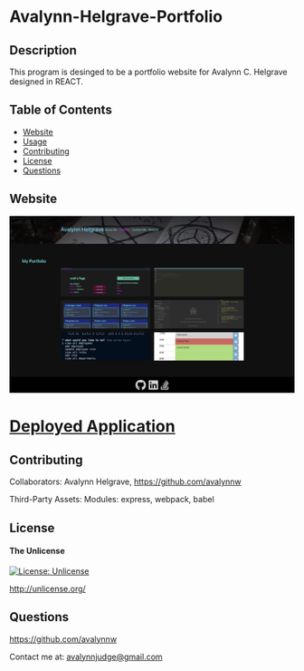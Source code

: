 # Avalynn-Helgrave-Portfolio

## Description

This program is desinged to be a portfolio website for Avalynn C. Helgrave designed in REACT.

## Table of Contents

- [Website](#website)
- [Usage](#usage)
- [Contributing](#contributing)
- [License](#license)
- [Questions](#questions)

## Website

![Screenshot of the Heroku application](./ah_portfolio/src/images/react_app.png)

# [Deployed Application](https://avalynnw.github.io/Avalynn-Helgrave-Portfolio/)

## Contributing

Collaborators: Avalynn Helgrave, https://github.com/avalynnw

Third-Party Assets: Modules: express, webpack, babel


## License

#### The Unlicense

[![License: Unlicense](https://img.shields.io/badge/license-Unlicense-blue.svg)](http://unlicense.org/)

http://unlicense.org/

## Questions

https://github.com/avalynnw

 Contact me at: avalynnjudge@gmail.com
